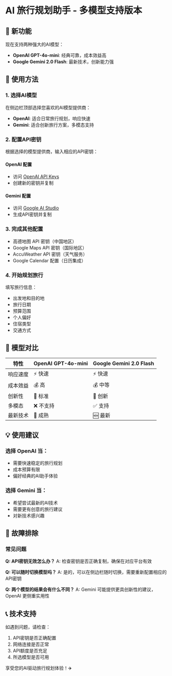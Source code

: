 # AI 旅行规划助手 - 多模型支持版本

## 🌟 新功能

现在支持两种强大的AI模型：
- **OpenAI GPT-4o-mini**: 经典可靠，成本效益高
- **Google Gemini 2.0 Flash**: 最新技术，创新能力强

## 🚀 使用方法

### 1. 选择AI模型
在侧边栏顶部选择您喜欢的AI模型提供商：
- **OpenAI**: 适合日常旅行规划，响应快速
- **Gemini**: 适合创新旅行方案，多模态支持

### 2. 配置API密钥
根据选择的模型提供商，输入相应的API密钥：

#### OpenAI 配置
- 访问 [OpenAI API Keys](https://platform.openai.com/api-keys)
- 创建新的密钥并复制

#### Gemini 配置  
- 访问 [Google AI Studio](https://aistudio.google.com/apikey)
- 生成API密钥并复制

### 3. 完成其他配置
- 高德地图 API 密钥（中国地区）
- Google Maps API 密钥（国际地区）
- AccuWeather API 密钥（天气服务）
- Google Calendar 配置（日历集成）

### 4. 开始规划旅行
填写旅行信息：
- 出发地和目的地
- 旅行日期
- 预算范围
- 个人偏好
- 住宿类型
- 交通方式

## 🔄 模型对比

| 特性 | OpenAI GPT-4o-mini | Google Gemini 2.0 Flash |
|------|-------------------|-------------------------|
| 响应速度 | ⚡ 快速 | ⚡ 快速 |
| 成本效益 | 💰 高 | 💰 中等 |
| 创新性 | 🎯 标准 | 🌟 创新 |
| 多模态 | ❌ 不支持 | ✅ 支持 |
| 最新技术 | 📅 成熟 | 🆕 最新 |

## 💡 使用建议

### 选择 OpenAI 当：
- 需要快速稳定的旅行规划
- 成本预算有限
- 偏好经典的AI助手体验

### 选择 Gemini 当：
- 希望尝试最新的AI技术
- 需要更有创意的旅行建议
- 对新技术感兴趣

## 🔧 故障排除

### 常见问题

**Q: API密钥无效怎么办？**
A: 检查密钥是否正确复制，确保在对应平台有效

**Q: 可以随时切换模型吗？**
A: 是的，可以在侧边栏随时切换，需要重新配置相应的API密钥

**Q: 两个模型的结果会有什么不同？**
A: Gemini 可能提供更具创新性的建议，OpenAI 更侧重实用性

## 📞 技术支持

如遇到问题，请检查：
1. API密钥是否正确配置
2. 网络连接是否正常
3. API额度是否充足
4. 所选模型是否可用

享受您的AI驱动旅行规划体验！✈️
